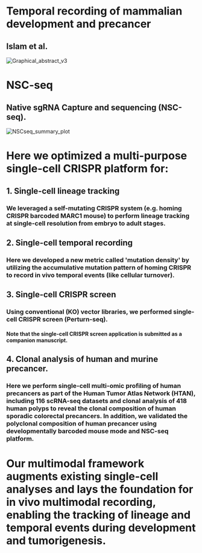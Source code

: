 # Temporal recording of mammalian development and precancer
## Islam et al. 
![Graphical_abstract_v3](https://github.com/Ken-Lau-Lab/NSC-seq/assets/25446589/ead8c805-70de-4164-b2b5-9518e586ab1a)

# NSC-seq
## Native sgRNA Capture and sequencing (NSC-seq).

![NSCseq_summary_plot](https://github.com/Ken-Lau-Lab/NSC-seq/assets/54040073/c6fa7ddb-8eff-4592-9430-dfade3b0b5a1)

# Here we optimized a multi-purpose single-cell CRISPR platform for: 
## 1. Single-cell lineage tracking 
### We leveraged a self-mutating CRISPR system (e.g. homing CRISPR barcoded MARC1 mouse) to perform lineage tracking at single-cell resolution from embryo to adult stages. 

## 2. Single-cell temporal recording 
### Here we developed a new metric called 'mutation density' by utilizing the accumulative mutation pattern of homing CRISPR to record in vivo temporal events (like cellular turnover). 

## 3. Single-cell CRISPR screen
### Using conventional (KO) vector libraries, we performed single-cell CRISPR screen (Perturn-seq). 
#### Note that the single-cell CRISPR screen application is submitted as a companion manuscript.  

## 4. Clonal analysis of human and murine precancer.  
### Here we perform single-cell multi-omic profiling of human precancers as part of the Human Tumor Atlas Network (HTAN), including 116 scRNA-seq datasets and clonal analysis of 418 human polyps to reveal the clonal composition of human sporadic colorectal precancers. In addition, we validated the polyclonal composition of human precancer using developmentally barcoded mouse mode and NSC-seq platform.  

# Our multimodal framework augments existing single-cell analyses and lays the foundation for in vivo multimodal recording, enabling the tracking of lineage and temporal events during development and tumorigenesis.
